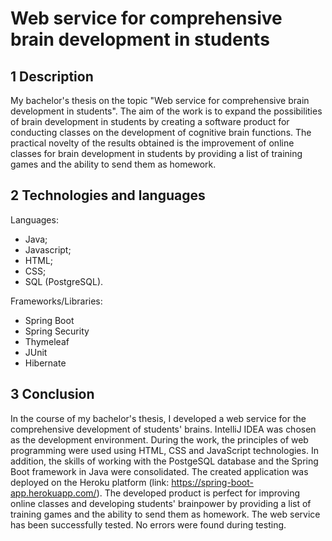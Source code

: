 # Web service for comprehensive brain development in students
## 1 Description
My bachelor's thesis on the topic "Web service for comprehensive brain development in students".
The aim of the work is to expand the possibilities of brain development in students by creating a software product for conducting classes on the development of cognitive brain functions.
The practical novelty of the results obtained is the improvement of online classes for brain development in students by providing a list of training games and the ability to send them as homework.

## 2 Technologies and languages
Languages:
- Java;
- Javascript;
- HTML;
- CSS;
- SQL (PostgreSQL).

Frameworks/Libraries:
- Spring Boot
- Spring Security
- Thymeleaf
- JUnit
- Hibernate

## 3 Conclusion
In the course of my bachelor's thesis, I developed a web service for the comprehensive development of students' brains. IntelliJ IDEA was chosen as the development environment.
During the work, the principles of web programming were used using HTML, CSS and JavaScript technologies. In addition, the skills of working with the PostgeSQL database and the Spring Boot framework in Java were consolidated. The created application was deployed on the Heroku platform (link: https://spring-boot-app.herokuapp.com/).
The developed product is perfect for improving online classes and developing students' brainpower by providing a list of training games and the ability to send them as homework.
The web service has been successfully tested. No errors were found during testing.
